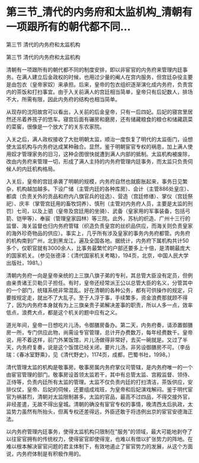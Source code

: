# 第三节_清代的内务府和太监机构_清朝有一项跟所有的朝代都不同...

第三节 清代的内务府和太监机构

第三节 清代的内务府和太监机构

清朝有一项跟所有的朝代都不同的制度安排，即以非宦官的内务府来管理内廷事务。在满人建立后金政权的时候，也用过少量的阉人在宫内服务，但宫廷杂役主要是由包衣（皇帝家奴）来承担。后来，皇帝的包衣组织逐渐演化成内务府，负责宫内的茶饭和打扫事宜。由于入关前满人的宫廷相当简单，皇帝只有后妃数人，排场不大，所需有限，因此内务府的结构也相当简单。

从现存的沈阳故宫可以看出，入关前的后金皇帝，只有一后四妃。后妃的寝宫里居然还吊着养孩子的悠车。寝宫后面有碾房和磨房，还有储藏粮食的粮仓和储藏蔬菜的菜窖，很像是一个放大了的关东农家院。

入关之后，满人政权接收了大批明朝太监，顺治一度恢复了明代的太监衙门，设想使太监机构与内务府达成某种融合。显然，鉴于明朝宦官专权的祸患，加上满人使用奴才管理家务的旧习，这种企图很快就遭到满人内部的抵制。太监机构被废除，改由内务府来管理一切，形成了满人主持的内务府管理内廷事务，而太监只负责伺候人的内廷机构格局。

入关后，皇帝的宫廷承袭了明朝的规模，内务府自然也就膨胀起来，事务日见繁杂，机构越加越多。下设广储（主管内廷的各种库房）、会计（主管886处皇庄）、都虞（负责关外的贡品和府内八旗官兵的铨选）、营造（宫廷修缮）、掌仪（宫廷祭祀）、庆丰（掌管宫廷用的畜牧饲养）、慎刑（主管对内务府人员，主要是太监的刑罚）七司，以及上驷（皇帝及宫廷用的坐骑）、武备（皇家用的军事装备，包括弓箭、铠甲等）、奉宸（管理皇家园林）等三院。此外，苏杭的织造、广州十三行的监督、海关监督也归内务府管辖（织造负责皇宫的丝织品供应，而海关则负责皇家的海外珍奇物品的供应）。事实上，几乎所有涉及皇家的事务内务府都管。内务府的机构南到广州，北到黑龙江，遍及全国各地。据统计，内务府下属机构共计50多个，仅职官就有3000余人，比事务最繁忙的户部还要多上十倍，是清朝最庞大的国家机关。（参见张德泽：《清代国家机关考略》，194页，北京，中国人民大学出版社，1981。）

清朝内务府一向是皇帝亲统的上三旗八旗子弟的专利，其总管大臣没有定员，但例由亲贵诸王贝勒贝子担任。有时，皇帝还经常派王公以总管大臣的名义，分管其中的一个部门，统辖系统非常混乱。好在清朝的各种公务，都有可供操作的规定，只要按规定走，就出不了大乱子。至于人浮于事，手续繁多，资金浪费那就顾不得了，因为内务府本身就有为上三旗亲贵子弟解决差事的职责，所以人多一点，效率低点，浪费大点，都是这个机关的题中应有之义。

道光年间，皇帝一日想吃片儿汤，令御膳房备办。第二天，内务府奏，请添置御膳房一所，专门供应此物，尚需设专官管理，总计开办费数万，每年经费数千。皇帝说，用不着这样，前门外某饭馆，片儿汤做得非常好，去买一碗就是。又过了半天，内务府复奏，说是这个饭馆已经关闭，要片儿汤，非另设御膳房不可。（李岳瑞：《春冰室野乘》，见《清代野史》，1174页，成都，巴蜀书社，1998。）

清代管理太监的机构是敬事房。敬事房属内务府掌仪司管辖，是内务府唯一的一个由宦官管理的部门。敬事房设首领太监若干，其中有总管太监、宫殿监督、领侍、正侍等，负责内廷所有太监的管理。太监不仅负责内廷的打扫清洁，茶饭供应，安排仪仗，皇帝、后妃的伺候，还要组成戏班，为皇帝和后妃演戏解闷。鉴于明代宦官为祸甚烈，清朝对太监限制甚多。太监的官品，最高不过四品，不得交接外官，非经差遣，无故不得出皇城。清朝的确没有宦官专权的事情，晚清西太后执政，太监势力虽然有所抬头，但离专权还差得远，外臣还敢于将违例出京的宦官安德海正法。

以内务府管理内廷事务，使得太监机构只限制在"服务"的领域，最大可能地剥夺了以往宦官拥有的传统权力，使得宦官即使得宠，也难以有借以扩张势力的阵地。在难以根本解决宦官问题的君主体制下，有效地遏止了宦官势力的发展，从这个方面说，内务府体制是有积极作用的。